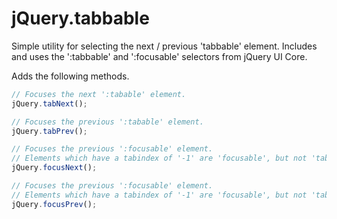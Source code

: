 jQuery.tabbable
===============

Simple utility for selecting the next / previous 'tabbable' element. Includes and uses the ':tabbable' and ':focusable' selectors from jQuery UI Core.

Adds the following methods.
``` javascript
// Focuses the next ':tabable' element.
jQuery.tabNext();

// Focuses the previous ':tabable' element.
jQuery.tabPrev();

// Focuses the previous ':focusable' element. 
// Elements which have a tabindex of '-1' are 'focusable', but not 'tabbable'.
jQuery.focusNext();

// Focuses the previous ':focusable' element.
// Elements which have a tabindex of '-1' are 'focusable', but not 'tabbable'.
jQuery.focusPrev();
```
